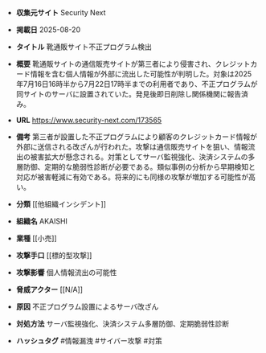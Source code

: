 - **収集元サイト**
Security Next

- **掲載日**
2025-08-20

- **タイトル**
靴通販サイト不正プログラム検出

- **概要**
靴通販サイトの通信販売サイトが第三者により侵害され、クレジットカード情報を含む個人情報が外部に流出した可能性が判明した。対象は2025年7月16日16時半から7月22日17時半までの利用者であり、不正プログラムが同サイトのサーバに設置されていた。発見後即日削除し関係機関に報告済み。

- **URL**
https://www.security-next.com/173565

- **備考**
第三者が設置した不正プログラムにより顧客のクレジットカード情報が外部に送信される改ざんが行われた。攻撃は通信販売サイトを狙い、情報流出の被害拡大が懸念される。対策としてサーバ監視強化、決済システムの多層防御、定期的な脆弱性診断が必要である。類似事例の分析から早期検知と対応が被害軽減に有効である。将来的にも同様の攻撃が増加する可能性が高い。

- **分類**
[[他組織インシデント]]

- **組織名**
AKAISHI

- **業種**
[[小売]]

- **攻撃手口**
[[標的型攻撃]]

- **攻撃影響**
個人情報流出の可能性

- **脅威アクター**
[[N/A]]

- **原因**
不正プログラム設置によるサーバ改ざん

- **対処方法**
サーバ監視強化、決済システム多層防御、定期脆弱性診断

- **ハッシュタグ**
#情報漏洩 #サイバー攻撃 #対策
